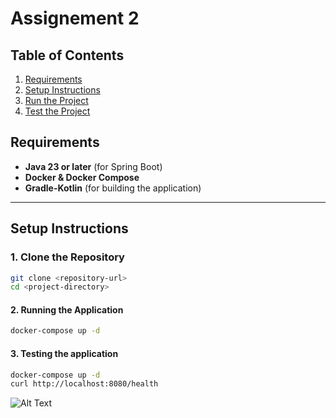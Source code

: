 # Assignement 2 

##  **Table of Contents**

1. [Requirements](#requirements)
2. [Setup Instructions](#setup-instructions)
3. [Run the Project](#2-running-the-application)
3. [Test the Project](#3-testing-the-application)


## **Requirements**

- **Java 23 or later** (for Spring Boot)
- **Docker & Docker Compose**
- **Gradle-Kotlin** (for building the application)

---
## **Setup Instructions**

### 1. **Clone the Repository**
```bash
git clone <repository-url>
cd <project-directory>
```

#### 2. **Running the Application**
```bash
docker-compose up -d
```
#### 3. **Testing the application**
```bash
docker-compose up -d
curl http://localhost:8080/health
```
![Alt Text](https://drive.google.com/file/d/1H7heaF7wRa0qqY4SuJjSPV8LgclpCo-k/view?usp=sharing)

